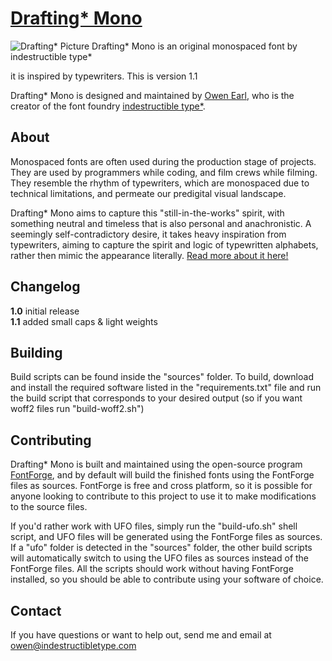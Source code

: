 [Drafting* Mono](http://indestructibletype.com/Drafting)
================
![Drafting* Picture](https://indestructibletype.com/assets/Drafting.svg)
Drafting* Mono is an original monospaced font by indestructible type*

it is inspired by typewriters. This is version 1.1

Drafting* Mono is designed and maintained by [Owen Earl](https://ewonrael.github.io/), who is the creator of the font foundry [indestructible type*](http://indestructibletype.com).

About
-----
Monospaced fonts are often used during the production stage of projects. They are used by programmers while coding, and film crews while filming. They resemble the rhythm of typewriters, which are monospaced due to technical limitations, and permeate our predigital visual landscape.

Drafting* Mono aims to capture this "still-in-the-works" spirit, with something neutral and timeless that is also personal and anachronistic. A seemingly self-contradictory desire, it takes heavy inspiration from typewriters, aiming to capture the spirit and logic of typewritten alphabets, rather then mimic the appearance literally. [Read more about it here!](https://indestructibletype.com/Drafting/)

Changelog
---------
<b>1.0</b>
initial release<br>
<b>1.1</b>
added small caps & light weights

Building
--------
Build scripts can be found inside the "sources" folder. To build, download and install the required software listed in the "requirements.txt" file and run the build script that corresponds to your desired output (so if you want woff2 files run "build-woff2.sh")

Contributing
---------------
Drafting* Mono is built and maintained using the open-source program [FontForge](https://fontforge.org), and by default will build the finished fonts using the FontForge files as sources. FontForge is free and cross platform, so it is possible for anyone looking to contribute to this project to use it to make modifications to the source files.

If you'd rather work with UFO files, simply run the "build-ufo.sh" shell script, and UFO files will be generated using the FontForge files as sources. If a "ufo" folder is detected in the "sources" folder, the other build scripts will automatically switch to using the UFO files as sources instead of the FontForge files. All the scripts should work without having FontForge installed, so you should be able to contribute using your software of choice.

Contact
-------
If you have questions or want to help out, send me and email at owen@indestructibletype.com
